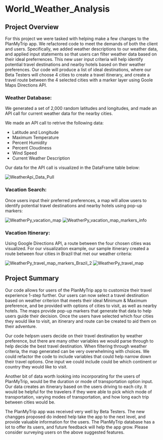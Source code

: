 # World_Weather_Analysis

## Project Overview
For this project we were tasked with helping make a few changes to the PlanMyTrip app. We refactored code to meet the demands of both the client and users. Specifically, we added weather descriptions to our weather data, and applied input statements so that users can filter weather data based on their ideal preferrences. This new user input criteria will help identify potential travel destinations and nearby hotels based on their weather preferences. Our code will produce a list of ideal destinations, where our Beta Testers will choose 4 cities to create a travel itinerary, and create a travel route between the 4 selected cities with a marker layer using Goole Maps Directions API.

### Weather Database: 

We generated a set of 2,000 random latitudes and longitudes, and made an API call for current weather data for the nearby cities.

We made an API call to retrive the following data:
  * Latitude and Longitude
  * Maximum Temperature
  * Percent Humidity
  * Percent Cloudiness
  * Wind Speed
  * Current Weather Description

Our data for the API call is visualized in the DataFrame table below:

![WeatherApi_Data_Pull](https://user-images.githubusercontent.com/84881187/126082683-258eb45f-f8ac-4e9e-96d4-bf94702b141e.PNG)

### Vacation Search:

Once users input their preferred preferences, a map will allow users to identify potential travel destinations and nearby hotels using pop-up markers:

![WeatherPy_vacation_map](https://user-images.githubusercontent.com/84881187/126083228-fd4c3e8a-9b2f-4adb-9fc4-7a6d8ffb1bb7.PNG)
![WeatherPy_vacation_map_markers_info](https://user-images.githubusercontent.com/84881187/126083230-c3084c14-e691-417a-9c99-536f2fe60962.PNG)

### Vacation Itinerary:

Using Google Directions API, a route between the four chosen cities was visualized. For our visualization example, our sample itinerary created a route between four cities in Brazil that met our weather criteria:

![WeatherPy_travel_map_markers_Brazil_2](https://user-images.githubusercontent.com/84881187/126083668-06342052-f91b-41db-a3d1-5a489fd3f6fa.PNG)
![WeatherPy_travel_map](https://user-images.githubusercontent.com/84881187/126083707-ecc3f676-b982-4081-979b-b9418d86729e.PNG)



## Project Summary

Our code allows for users of the PlanMyTrip app to customize their travel experience 1-step further. Our users can now select a travel destination based on weather criterion that meets their ideal Minimum & Maximum preference, and be provided with options of cities to visit, as well as nearby hotels. The maps provide pop-up markers that generate that data to help users guide their decision. Once the users have selected which four cities they would like to visit, an itinerary and route can be created to aid them on their adventure. 

Our code helpsm users decide on their travel destination by weather preference, but there are many other variables we would parse through to help decide the best travel destination. When filtering through weather criteria, the map generated can be very overwhelming with choices. We could refactor the code to include variables that could help narrow down their travel options. One input we could include could be which continent or country they would like to visit. 

Another bit of data worth looking into incorporating for the users of PlanMyTrip, would be the duration or mode of transportation option input. Our data creates an itinerary based on the users driving to each city. It would be helpful for the travelers if they were able to pick which mode of transportation, varying modes of transportation, and how long each trip between cities would be.

The PlanMyTrip app was received very well by Beta Testers. The new changges proposed do indeed help take the app to the next level, and provide valuable information for the users. The PlanMyTrip database has a lot to offer its users, and future feedback will help the app grow. Please consider surveying users on the above suggested features. 




